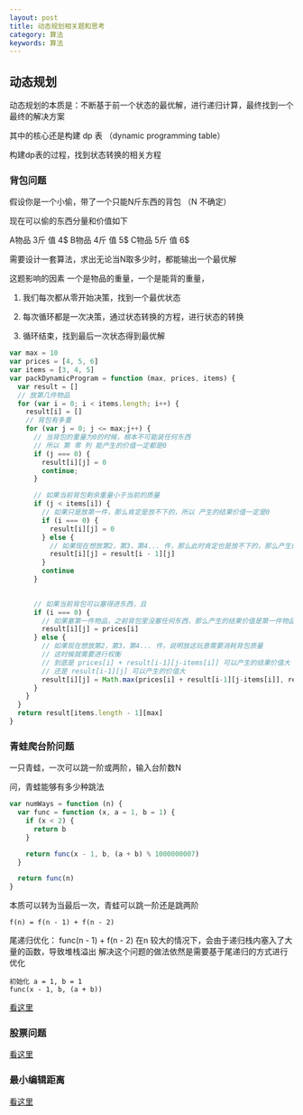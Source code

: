 ```yaml
---
layout: post
title: 动态规划相关题和思考
category: 算法
keywords: 算法
---
```


## 动态规划

动态规划的本质是：不断基于前一个状态的最优解，进行递归计算，最终找到一个最终的解决方案

其中的核心还是构建 dp 表 （dynamic programming table）

构建dp表的过程，找到状态转换的相关方程

### 背包问题

假设你是一个小偷，带了一个只能N斤东西的背包 （N 不确定）

现在可以偷的东西分量和价值如下

A物品 3斤 值 4$
B物品 4斤 值 5$
C物品 5斤 值 6$

需要设计一套算法，求出无论当N取多少时，都能输出一个最优解

这题影响的因素 一个是物品的重量，一个是能背的重量，

1. 我们每次都从零开始决策，找到一个最优状态

2. 每次循环都是一次决策，通过状态转换的方程，进行状态的转换

3. 循环结束，找到最后一次状态得到最优解

```js
var max = 10
var prices = [4, 5, 6]
var items = [3, 4, 5]
var packDynamicProgram = function (max, prices, items) {
  var result = []
  // 放第几件物品
  for (var i = 0; i < items.length; i++) {
    result[i] = []
    // 背包有多重
    for (var j = 0; j <= max;j++) {
      // 当背包的重量为0的时候，根本不可能装任何东西
      // 所以 第 零 列 能产生的价值一定都是0
      if (j === 0) {
        result[i][j] = 0
        continue;
      }

      // 如果当前背包剩余重量小于当前的质量
      if (j < items[i]) {
        // 如果只是放第一件，那么肯定是放不下的，所以 产生的结果价值一定是0
        if (i === 0) {
          result[i][j] = 0
        } else {
          // 如果现在想放第2，第3，第4... 件，那么此时肯定也是放不下的，那么产生的结果价值只能是维持上一阶的状态
          result[i][j] = result[i - 1][j]
        }
        continue
      }
      

      // 如果当前背包可以塞得进东西，且
      if (i === 0) {
        // 如果塞第一件物品，之前背包里没塞任何东西，那么产生的结果价值是第一件物品
        result[i][j] = prices[i]
      } else {
        // 如果现在想放第2，第3，第4... 件，说明放这玩意需要消耗背包质量
        // 这时候就需要进行权衡
        // 到底是 prices[i] + result[i-1][j-items[i]] 可以产生的结果价值大
        // 还是 result[i-1][j] 可以产生的价值大
        result[i][j] = Math.max(prices[i] + result[i-1][j-items[i]], result[i-1][j])
      }
    }
  }
  return result[items.length - 1][max]
}
```

### 青蛙爬台阶问题

一只青蛙，一次可以跳一阶或两阶，输入台阶数N

问，青蛙能够有多少种跳法

```js
var numWays = function (n) {
  var func = function (x, a = 1, b = 1) {
    if (x < 2) {
      return b
    }

    return func(x - 1, b, (a + b) % 1000000007)
  }

  return func(n)
}
```

本质可以转为当最后一次，青蛙可以跳一阶还是跳两阶

```
f(n) = f(n - 1) + f(n - 2)
```

尾递归优化： func(n - 1) + f(n - 2)
在n 较大的情况下，会由于递归栈内塞入了大量的函数，导致堆栈溢出
解决这个问题的做法依然是需要基于尾递归的方式进行优化

```
初始化 a = 1, b = 1
func(x - 1, b, (a + b))
```

[看这里](https://leetcode-cn.com/problems/qing-wa-tiao-tai-jie-wen-ti-lcof/solution/mian-shi-ti-10-ii-qing-wa-tiao-tai-jie-wen-ti-dong/)

### 股票问题

[看这里](https://leetcode-cn.com/problems/best-time-to-buy-and-sell-stock-iii/solution/yi-ge-tong-yong-fang-fa-tuan-mie-6-dao-gu-piao-wen/)

### 最小编辑距离

[看这里](http://bilibiliou.github.io/posts/min-edit-distance/)
